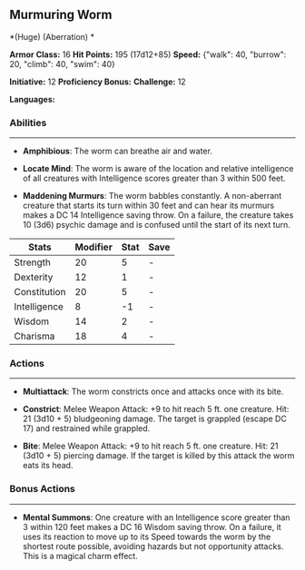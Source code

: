 ## Murmuring Worm
*(Huge) (Aberration) *

**Armor Class:** 16
**Hit Points:** 195 (17d12+85)
**Speed:** {"walk": 40, "burrow": 20, "climb": 40, "swim": 40}

**Initiative:** 12
**Proficiency Bonus:**
**Challenge:** 12

**Languages:** 

### Abilities
 --- 
- **Amphibious**: The worm can breathe air and water.

- **Locate Mind**: The worm is aware of the location and relative intelligence of all creatures with Intelligence scores greater than 3 within 500 feet.

- **Maddening Murmurs**: The worm babbles constantly. A non-aberrant creature that starts its turn within 30 feet and can hear its murmurs makes a DC 14 Intelligence saving throw. On a failure, the creature takes 10 (3d6) psychic damage and is confused until the start of its next turn.



| Stats | Modifier | Stat | Save
| ---- | ---- | ---- | ---- |
| Strength | 20 | 5 | - |
| Dexterity | 12 | 1 | - |
| Constitution | 20 | 5 | - |
| Intelligence | 8 | -1 | - |
| Wisdom | 14 | 2 | - |
| Charisma | 18 | 4 | - |

### Actions
 --- 
- **Multiattack**: The worm constricts once and attacks once with its bite.

- **Constrict**: Melee Weapon Attack: +9 to hit  reach 5 ft.  one creature. Hit: 21 (3d10 + 5) bludgeoning damage. The target is grappled (escape DC 17) and restrained while grappled.

- **Bite**: Melee Weapon Attack: +9 to hit  reach 5 ft.  one creature. Hit: 21 (3d10 + 5) piercing damage. If the target is killed by this attack  the worm eats its head.

### Bonus Actions
 --- 
- **Mental Summons**: One creature with an Intelligence score greater than 3 within 120 feet makes a DC 16 Wisdom saving throw. On a failure, it uses its reaction to move up to its Speed towards the worm by the shortest route possible, avoiding hazards but not opportunity attacks. This is a magical charm effect.

